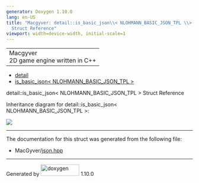 ```yaml
---
generator: Doxygen 1.10.0
lang: en-US
title: "Macgyver: detail::is_basic_json\\< NLOHMANN_BASIC_JSON_TPL \\>
  Struct Reference"
viewport: width=device-width, initial-scale=1
---
```


<div id="top">

<div id="titlearea">

<table data-cellspacing="0" data-cellpadding="0">
<colgroup>
<col style="width: 100%" />
</colgroup>
<tbody>
<tr id="projectrow" class="odd">
<td id="projectalign"><div id="projectname">
Macgyver
</div>
<div id="projectbrief">
2D game engine written in C++
</div></td>
</tr>
</tbody>
</table>

</div>

<div id="main-nav">

</div>

<div id="nav-path" class="navpath">

- <a href="namespacedetail.html" class="el">detail</a>
- <a
  href="structdetail_1_1is__basic__json_3_01_n_l_o_h_m_a_n_n___b_a_s_i_c___j_s_o_n___t_p_l_01_4.html"
  class="el">is_basic_json&lt; NLOHMANN_BASIC_JSON_TPL &gt;</a>

</div>

</div>

<div class="header">

<div class="headertitle">

<div class="title">

detail::is_basic_json\< NLOHMANN_BASIC_JSON_TPL \> Struct Reference

</div>

</div>

</div>

<div class="contents">

<div class="dynheader">

Inheritance diagram for detail::is_basic_json\< NLOHMANN_BASIC_JSON_TPL
\>:

</div>

<div class="dyncontent">

<div class="center">

![](structdetail_1_1is__basic__json_3_01_n_l_o_h_m_a_n_n___b_a_s_i_c___j_s_o_n___t_p_l_01_4.png)

</div>

</div>

------------------------------------------------------------------------

The documentation for this struct was generated from the following file:

- MacGyver/<a href="json_8hpp_source.html" class="el">json.hpp</a>

</div>

------------------------------------------------------------------------

<span class="small">Generated
by [<img src="doxygen.svg" class="footer" width="104" height="31"
alt="doxygen" />](https://www.doxygen.org/index.html) 1.10.0</span>
